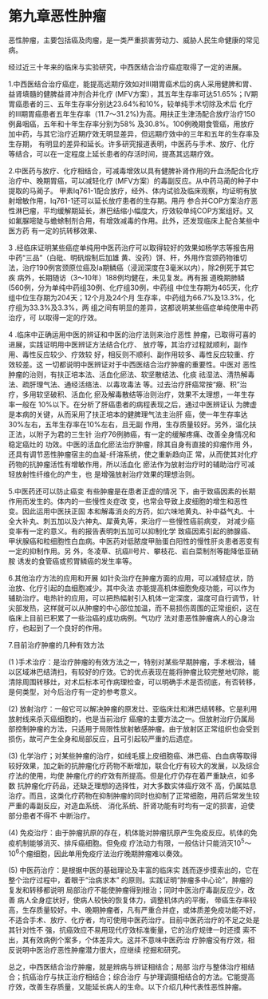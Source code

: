 # 第九章恶性肿瘤

  恶性肿瘤，主要包括癌及肉瘤，是一类严重损害劳动力、威胁人民生命健康的常见病。

  经过近三十年来的临床与实验研究，中西医结合治疗癌症取得了一定的进展。

 1.中西医结合治疗癌症，能提高远期疗效如对III期胃癌术后的病人采用健脾和胃、益肾填髓的健脾益肾冲剂合并化疗 (MFV方案），其五年生存率可达51.65%；IV期胃癌患者的三、五年生存率分别达23.64%和10%，较单纯手术切除及术后 化疗的III期胃癌患者五年生存率（11.7〜31.2%)为高。用扶正生津汤配合放疗治疗150例鼻咽癌，五年和十年生存率分别为58% 及30.8%。100例晚期食管癌，用放疗加中药，与其它治疗近期疗效无明显差异，但远期疗效中的三年和五年的生存率及生存期，  有明显的差异和延长。许多研究报道表明，中医药与手术、放疗、化疗等结合，可以在一定程度上延长患者的存活时间，提髙其远期疗效。

  2.中医药与放疗、化疗相结合，可减毒增效以具有健脾补肾作用的升血汤配合化疗治疗中、晚期胃癌，可以减轻化疗 (MFV方案）的毒副反应。从中药马蔺的种子中提取的马蔺子。 甲素Iq761-1配合放疗，经外、体内试验及临床观察，均证明有放射增敏作用，Iq761-1还可以延长放疗患者的生存期。用丹 参合并COP方案治疗恶性淋巴瘤，平均缓解期延长，淋巴结缩小幅度大，疗效较单纯COP方案组好。又如氟脲嘧陡与蟾蜍制剂合用，有增效减毒的作用。此外，还发现临床上配合某些中医方药 有一定的抗转移效果、

  3 .经临床证明某些癌症单纯用中医药治疗可以取得较好的效果如杨学志等报告用中药“三品”（白砒、明矾煅制后加雄 黄、没药）饼、杆，外用作宫颈药物锥切法，治疗190例宮颈原位癌及Ia期鳞癌（浸润深度在3毫米以内），除2例死于其它疾 病外，长期随访（3〜10年）188例均健在，未见复发。再有报 道晚期肺鳞(560例，分为单纯中药组30例、化疗组30例，中药组 中位生存期为465天，化疗组中位生存期为204天；12个月及24个月 生存率，中药组为66.7%及13.3%，化疗组为33.3%及3.3%，两 组之间有明显的差异，这都说明某些癌症单纯使用中药治疗，可 以取得一定的疗效。

4 .临床中正确运用中医的辨证和中医的治疗法则来治疗恶性 肿瘤，已取得可喜的进展，实践证明用中医辨证方法结合化疗、 放疗等，其治疗过程就顺利，副作用、毒性反应较少、疗效较  好，相反则不顺利、副作用较多、毒性反应较重、疗效较差。这 一切都说明中医辨证对于中西医结合治疗肿瘤的重要性。中医对  恶性肿瘤的治则，有扶正培本法、活血化瘀法、软坚散结法、化痰 祛湿法、清热解毒法、疏肝理气法、通经活络法、以毒攻毒法 等。过去治疗肝癌常按“癥、积”治疗，多用软坚破积、活血化  瘀及解毒散结等治则治疗，效果不太理想，一年生存率一般在 10%以下。在分析了肝癌患者的病程表现之后，通过中医辨证认 为脾虚是本病的关键，从而采用了扶正培本的健脾理气法主治肝 癌，使一年生存率达30%左右，五年生存率在10%左右，且无副 作用，生存质量较好。另外，温化扶正法，以附子为君的三生针 治疗76例肺癌，有一定的缓解疼痛、改善全身情况和稳定癌灶的 功效。中医的活血化瘀法治疗肿瘤，除其自身有直接的抑瘤作用 外，还具有调节恶性肿瘤宿主的血凝-纤溶系统，使之重新趋向正  常，从而使其对化疗药物的抗肿瘤活性有增敏作用，所以活血化 瘀法作为放射治疗时的辅助治疗可减轻放射性纤维化的产生，也 是增强放射治疗效果的理想治则。

5.中医药还可以防止癌变        有些肿瘤是在患者正虚的情况 下，由于致癌因素的长期作用而发生的。体内的一些慢性炎症改 变，也常会导致上皮细胞的增生和恶性变。因此运用中医扶正固  本和解毒消炎的方药，如六味地黄丸、补中益气丸、十全大补丸、刺五加以及六神丸、犀黄丸等，来治疗一些慢性癌前病变，  对减少癌变率有一定的意义。有的报告表明刺五加可以抑制化学 致癌因素引起的肺腺癌、甲状腺癌和粒细胞性白血病。中医药对低脓度甲胎蛋白阳性的慢性肝炎患者恶变有一定的抑制作用。另 外，冬凌草、抗癌II号片、攀枝花、岩白菜制剂等能降低亚硝胺 诱发的食管癌或煎胃鳞癌的发生率等。

6.其他治疗方法的应用和开展     如针灸治疗在肿瘤方面的应用，可以减轻症状，防治放、化疗引起的血细胞减少。其中灸法  亦能提高机体细胞免疫功能，可以作为辅助治疗。电热针的应用，可以把热幅射引入机体一定深度，温度可自行调节，针尖部发热，这样就可以从肿瘤的中心部位加温，而不易损伤周围的正常组织，这在临床上目前已积累了一些治癌的成功病例。气功疗  法对患恶性肿瘤病人的心身治疗，也起到了一个良好的作用。

7.目前治疗肿瘤的几种有效方法

(1 )手术治疗：是治疗肿瘤的有效方法之一，特别对某些早期肿瘤，手术根治，辅以区域淋巴结清扫，有较好的疗效。它的优点表现在能将肿瘤比较完整地切除，能清除周围转移灶，对术后标本可作病理检查，可以明确手术是否彻底，有否转移，是何类型，对今后治疗有一定的参考意义。

(2)     放射治疗：一般它可以解决肿瘤的原发灶、亚临床灶和淋巴结转移。它是利用放射线来杀灭癌细胞的，也是当前治疗 癌瘤的主要方法之一。但放射治疗仍属局部控制肿瘤的方法，只适用于局限性放射敏感肿瘤。由于放射区正常组织也会受到损伤，故可产生全身和局部反应，且可引起较严重的后遗症。

(3)     化学治疗；对某些肿瘤的治疗，如绒毛膜上皮细胞癌、淋巴癌、白血病等取得较好效果，加之新的抗肿瘤化疗药物不断增加，联合化疗有较大的发展，以及综合疗法的使用，均使 肿瘤化疗的疗效有所提高。但是化疗仍存在着严重缺点，如多数  抗肿瘤化疗药品，还缺乏理想的选择性，对大多数实体癌疗效不 高，仍属姑息治疗。而且，这类化疗药物在抑制肿瘤的同时也抑制了正常细胞，用药后常发生较严重的毒副反应，对造血系统、  消化系统、肝肾功能有时均有一定的损害，迫使部分患者不得不 中断治疗。

(4)    免疫治疗：由于肿瘤抗原的存在，机体能对肿瘤抗原产生免疫反应。机体的免疫机制能够消灭、排斥癌细胞。但免疫 疗法动力有限，一般估计只能消灭10<sup>5</sup>〜10<sup>6</sup>个瘤细胞，因此单用免疫疗法治疗晚期肿瘤难以奏效。

(5)    中医药治疗：是根据中医的基础理论及丰富的临床实  践而逐步摸索出的，它在整个治疗过程中，着眼于“治病求本” 的原则。实践证明“肿瘤多中心论”，肿瘤的复发和转移都说明 局部治疗不能使肿瘤得到根治；同时中医治疗毒副反应少，改善 病人全身症状好，使病人较快的恢复体力，调整机体内的平衡， 带癌生存率较高，生存质量较好。中、晚期肿瘤者，凡有严重合并症，或体质差免疫功能不好，不适合手术、放疗、化疗者，均可使用中医药治疗。目前中医药治疗的不足之处是其针对性不 强，抗癌效应不易用现代疗效标准衡量，它的治疗规律一时还摸  索不出，其有效病例个案多，个体差异大。这并不意味中医药治 疗肿瘤没有疗效，相反说明中医治疗恶性肿瘤潜力很大，应继续 挖掘和研究。

总之，中西医结合治疗肿瘤，就是辨病与辨证相结合；局部  治疗与整体治疗相结合；抗癌治疗与扶正治疗相结合；综合治疗 与护理调摄相结合的方法。它能提高疗效，改善生存质量，又能延长病人的生命。以下介绍几种代表性恶性肿瘤。
